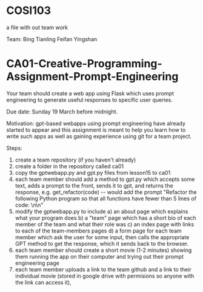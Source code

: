 # COSI103

a file with out team work

Team:
Bing
Tianling
Feifan
Yingshan




# CA01-Creative-Programming-Assignment-Prompt-Engineering

Your team should create a web app using Flask which uses prompt engineering to generate useful responses to specific user queries.

Due date: Sunday 19 March before midnight.

Motivation: gpt-based webapps using prompt engineering have already started to appear and this assignment is meant to help you learn how to write such apps as well as gaining experience using git for a team project.

Steps:
1) create a team repository (if you haven't already)
2) create a folder in the repository called ca01
3) copy the gptwebapp.py and gpt.py files from lesson15 to ca01
4) each team member should add a method to gpt.py which accepts some text, adds a prompt to the front, sends it to gpt, and returns the response,
     e.g. get_refactor(code) -- would add the prompt "Refactor the following Python program so that all functions have fewer than 5 lines of code: \n\n"
5) modify the gptwebapp.py to include
   a) an about page which explains what your program does
   b) a "team" page which has a short bio of each member of the team and what their role was
   c) an index page with links to each of the team-members pages
   d) a form page for each team member which ask the user for some input, then calls the appropriate GPT method to get the response, which it sends back to the browser.
6) each team member should create a short movie (1-2 minutes) showing them running the app on their computer and trying out their prompt engineering page
7) each team member uploads a link to the team github and a link to their individual movie (stored in google drive with permisions so anyone with the link can access it),
